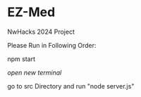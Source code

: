 # EZ-Med

NwHacks 2024 Project

Please Run in Following Order:

npm start

*open new terminal*

go to src Directory and run "node server.js"


